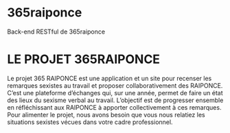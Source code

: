 # 365raiponce 
Back-end RESTful de 365raiponce

# LE PROJET 365RAIPONCE
Le projet 365 RAIPONCE est une application et un site pour recenser les remarques sexistes au travail et proposer collaborativement des RAIPONCE.
C’est une plateforme d’échanges qui, sur une année, permet de faire un état des lieux du sexisme verbal au travail.
L’objectif est de progresser ensemble en réfléchissant aux RAIPONCE à apporter collectivement à ces remarques.
Pour alimenter le projet, nous avons besoin que vous nous relatiez les situations sexistes vécues dans votre cadre professionnel.